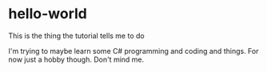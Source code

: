 # hello-world
This is the thing the tutorial tells me to do

I'm trying to maybe learn some C# programming and coding and things. For now just a hobby though. Don't mind me.
